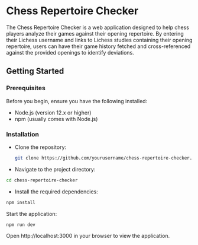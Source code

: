 # Chess Repertoire Checker

The Chess Repertoire Checker is a web application designed to help chess players analyze their games against their opening repertoire. By entering their Lichess username and links to Lichess studies containing their opening repertoire, users can have their game history fetched and cross-referenced against the provided openings to identify deviations.

## Getting Started

### Prerequisites

Before you begin, ensure you have the following installed:
- Node.js (version 12.x or higher)
- npm (usually comes with Node.js)

### Installation

- Clone the repository:
   ```bash
   git clone https://github.com/yourusername/chess-repertoire-checker.git
   ```

- Navigate to the project directory:
```bash
cd chess-repertoire-checker
```

- Install the required dependencies:
```bash
npm install
```

Start the application:
```bash
npm run dev
```

Open http://localhost:3000 in your browser to view the application.

